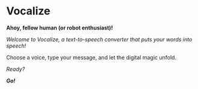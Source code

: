 # Vocalize
**Ahoy, fellow human (or robot enthusiast)!**

_Welcome to Vocalize, a text-to-speech converter that puts your words into speech!_

Choose a voice, type your message, and let the digital magic unfold.

_Ready?_

**_Go!_**
